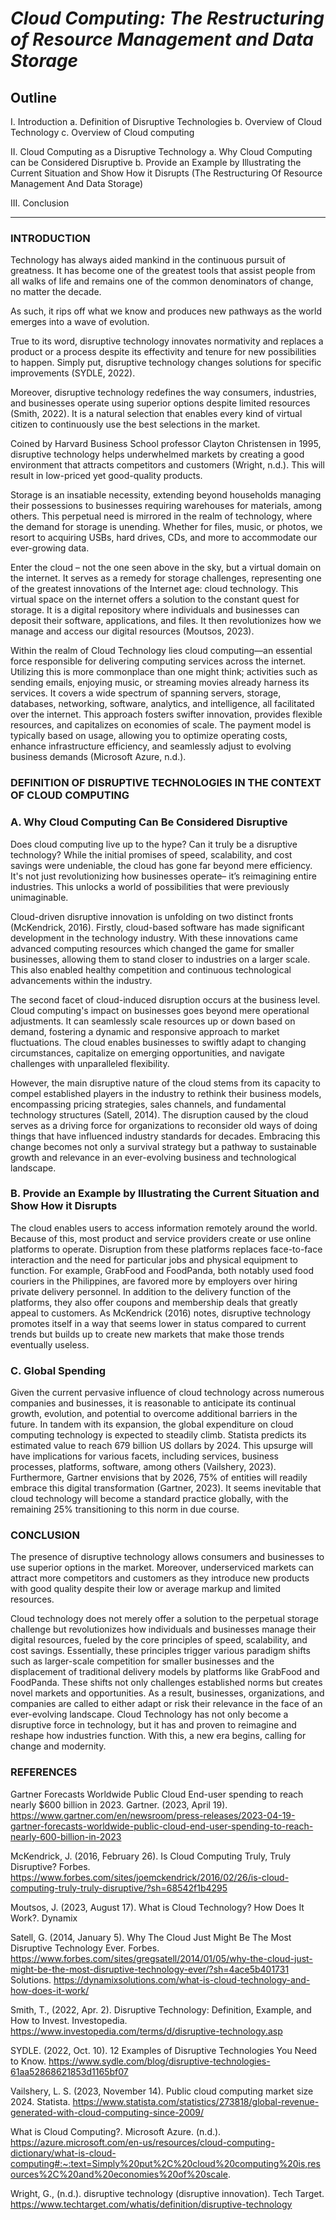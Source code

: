 # *Cloud Computing: The Restructuring of Resource Management and Data Storage*

## Outline

I. Introduction
a. Definition of Disruptive Technologies
b. Overview of Cloud Technology
c. Overview of Cloud computing

II. Cloud Computing as a Disruptive Technology
a. Why Cloud Computing can be Considered Disruptive
b. Provide an Example by Illustrating the Current Situation and Show How it Disrupts (The Restructuring Of Resource Management And Data Storage)

III. Conclusion
____________________________________________________________________________

### INTRODUCTION
Technology has always aided mankind in the continuous pursuit of greatness. It has become one of the greatest tools that assist people from all walks of life and remains one of the common denominators of change, no matter the decade.

As such, it rips off what we know and produces new pathways as the world emerges into a wave of evolution. 

True to its word, disruptive technology innovates normativity and replaces a product or a process despite its effectivity and tenure for new possibilities to happen. Simply put, disruptive technology changes solutions for specific improvements (SYDLE, 2022).

Moreover, disruptive technology redefines the way consumers, industries, and businesses operate using superior options despite limited resources (Smith, 2022). It is a natural selection that enables every kind of virtual citizen to continuously use the best selections in the market.

Coined by Harvard Business School professor Clayton Christensen in 1995, disruptive technology helps underwhelmed markets by creating a good environment that attracts competitors and customers (Wright, n.d.). This will result in low-priced yet good-quality products.

Storage is an insatiable necessity, extending beyond households managing their possessions to businesses requiring warehouses for materials, among others. This perpetual need is mirrored in the realm of technology, where the demand for storage is unending. Whether for files, music, or photos, we resort to acquiring USBs, hard drives, CDs, and more to accommodate our ever-growing data.

Enter the cloud – not the one seen above in the sky, but a virtual domain on the internet. It serves as a remedy for storage challenges, representing one of the greatest innovations of the Internet age: cloud technology. This virtual space on the internet offers a solution to the constant quest for storage. It is a digital repository where individuals and businesses can deposit their software, applications, and files. It then revolutionizes how we manage and access our digital resources (Moutsos, 2023).

Within the realm of Cloud Technology lies cloud computing—an essential force responsible for delivering computing services across the internet. Utilizing this is more commonplace than one might think; activities such as sending emails, enjoying music, or streaming movies already harness its services. It covers a wide spectrum of spanning servers, storage, databases, networking, software, analytics, and intelligence, all facilitated over the internet. This approach fosters swifter innovation, provides flexible resources, and capitalizes on economies of scale. The payment model is typically based on usage, allowing you to optimize operating costs, enhance infrastructure efficiency, and seamlessly adjust to evolving business demands (Microsoft Azure, n.d.).





### DEFINITION OF DISRUPTIVE TECHNOLOGIES IN THE CONTEXT OF CLOUD COMPUTING

### A. Why Cloud Computing Can Be Considered Disruptive

Does cloud computing live up to the hype? Can it truly be a disruptive technology? While the initial promises of speed, scalability, and cost savings were undeniable, the cloud has gone far beyond mere efficiency. It's not just revolutionizing how businesses operate– it’s reimagining entire industries. This unlocks a world of possibilities that were previously unimaginable.

Cloud-driven disruptive innovation is unfolding on two distinct fronts (McKendrick, 2016). Firstly, cloud-based software has made significant development in the technology industry. With these innovations came advanced computing resources which changed the game for smaller businesses, allowing them to stand closer to industries on a larger scale. This also enabled healthy competition and continuous technological advancements within the industry.

The second facet of cloud-induced disruption occurs at the business level. Cloud computing's impact on businesses goes beyond mere operational adjustments. It can seamlessly scale resources up or down based on demand, fostering a dynamic and responsive approach to market fluctuations. The cloud enables businesses to swiftly adapt to changing circumstances, capitalize on emerging opportunities, and navigate challenges with unparalleled flexibility.

However, the main disruptive nature of the cloud stems from its capacity to compel established players in the industry to rethink their business models, encompassing pricing strategies, sales channels, and fundamental technology structures (Satell, 2014). The disruption caused by the cloud serves as a driving force for organizations to reconsider old ways of doing things that have influenced industry standards for decades. Embracing this change becomes not only a survival strategy but a pathway to sustainable growth and relevance in an ever-evolving business and technological landscape.

### B. Provide an Example by Illustrating the Current Situation and Show How it Disrupts 
The cloud enables users to access information remotely around the world. Because of this, most product and service providers create or use online platforms to operate. Disruption from these platforms replaces face-to-face interaction and the need for particular jobs and physical equipment to function. For example, GrabFood and FoodPanda, both notably used food couriers in the Philippines, are favored more by employers over hiring private delivery personnel. In addition to the delivery function of the platforms, they also offer coupons and membership deals that greatly appeal to customers. As McKendrick (2016) notes, disruptive technology promotes itself in a way that seems lower in status compared to current trends but builds up to create new markets that make those trends eventually useless.

### C. Global Spending
Given the current pervasive influence of cloud technology across numerous companies and businesses, it is reasonable to anticipate its continual growth, evolution, and potential to overcome additional barriers in the future. In tandem with its expansion, the global expenditure on cloud computing technology is expected to steadily climb. Statista predicts its estimated value to reach 679 billion US dollars by 2024. This upsurge will have implications for various facets, including services, business processes, platforms, software, among others (Vailshery, 2023). Furthermore, Gartner envisions that by 2026, 75% of entities will readily embrace this digital transformation (Gartner, 2023). It seems inevitable that cloud technology will become a standard practice globally, with the remaining 25% transitioning to this norm in due course.

### CONCLUSION
The presence of disruptive technology allows consumers and businesses to use superior options in the market. Moreover, underserviced markets can attract more competitors and customers as they introduce new products with good quality despite their low or average markup and limited resources.

Cloud technology does not merely offer a solution to the perpetual storage challenge but revolutionizes how individuals and businesses manage their digital resources, fueled by the core principles of speed, scalability, and cost savings. Essentially, these principles trigger various paradigm shifts such as larger-scale competition for smaller businesses and the displacement of traditional delivery models by platforms like GrabFood and FoodPanda. These shifts not only challenges established norms but creates novel markets and opportunities. As a result, businesses, organizations, and companies are called to either adapt or risk their relevance in the face of an ever-evolving landscape. Cloud Technology has not only become a disruptive force in technology, but it has and proven to reimagine and reshape how industries function. With this, a new era begins, calling for change and modernity. 

### REFERENCES
Gartner Forecasts Worldwide Public Cloud End-user spending to reach nearly $600 billion in 2023. Gartner. (2023, April 19). https://www.gartner.com/en/newsroom/press-releases/2023-04-19-gartner-forecasts-worldwide-public-cloud-end-user-spending-to-reach-nearly-600-billion-in-2023 

McKendrick, J. (2016, February 26). Is Cloud Computing Truly, Truly Disruptive? Forbes. https://www.forbes.com/sites/joemckendrick/2016/02/26/is-cloud-computing-truly-truly-disruptive/?sh=68542f1b4295

Moutsos, J. (2023, August 17). What is Cloud Technology? How Does It Work?. Dynamix 

Satell, G. (2014, January 5). Why The Cloud Just Might Be The Most Disruptive Technology Ever. Forbes. https://www.forbes.com/sites/gregsatell/2014/01/05/why-the-cloud-just-might-be-the-most-disruptive-technology-ever/?sh=4ace5b401731
Solutions. https://dynamixsolutions.com/what-is-cloud-technology-and-how-does-it-work/ 

Smith, T., (2022, Apr. 2). Disruptive Technology: Definition, Example, and How to Invest. Investopedia. https://www.investopedia.com/terms/d/disruptive-technology.asp

SYDLE. (2022, Oct. 10). 12 Examples of Disruptive Technologies You Need to Know. https://www.sydle.com/blog/disruptive-technologies-61aa52868621853d1165bf07

Vailshery, L. S. (2023, November 14). Public cloud computing market size 2024. Statista. https://www.statista.com/statistics/273818/global-revenue-generated-with-cloud-computing-since-2009/ 

What is Cloud Computing?. Microsoft Azure. (n.d.). https://azure.microsoft.com/en-us/resources/cloud-computing-dictionary/what-is-cloud-computing#:~:text=Simply%20put%2C%20cloud%20computing%20is,resources%2C%20and%20economies%20of%20scale. 

Wright, G., (n.d.). disruptive technology (disruptive innovation). Tech Target. https://www.techtarget.com/whatis/definition/disruptive-technology
